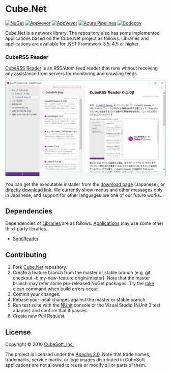Cube.Net
====

[![NuGet](https://img.shields.io/nuget/v/Cube.Net.svg)](https://www.nuget.org/packages/Cube.Net/)
[![AppVeyor](https://img.shields.io/appveyor/ci/clown/cube-net/master.svg?label=master&logo=appveyor)](https://ci.appveyor.com/project/clown/cube-net)
[![AppVeyor](https://img.shields.io/appveyor/ci/clown/cube-net-ftg7w/chrome.svg?label=chrome&logo=appveyor)](https://ci.appveyor.com/project/clown/cube-net-ftg7w)
[![Azure Pipelines](https://dev.azure.com/cube-soft-jp/Cube.Net/_apis/build/status/cube-soft.Cube.Net?branchName=master)](https://dev.azure.com/cube-soft-jp/Cube.Net/_build)
[![Codecov](https://codecov.io/gh/cube-soft/Cube.Net/branch/master/graph/badge.svg)](https://codecov.io/gh/cube-soft/Cube.Net)

Cube.Net is a network library.
The repository also has some implemented applications based on the Cube.Net project as follows.
Libraries and applications are available for .NET Framework 3.5, 4.5 or higher.

### CubeRSS Reader

[CubeRSS Reader](https://github.com/cube-soft/Cube.Net/blob/master/Applications/Rss) is an RSS/Atom feed reader that runs without receiving any assistance from servers for monitoring and crawling feeds.

![Screenshot](https://github.com/cube-soft/Cube.Net/blob/master/Applications/Rss/Overview.png?raw=true)

You can get the executable installer from the [download page](https://www.cube-soft.jp/cuberssreader/index.php) (Japanese), or [directly download link](https://www.cube-soft.jp/cuberssreader/dl.php).
We currently show menus and other messages only in Japanese, and support for other languages are one of our future works...

## Dependencies

Dependencies of [Libraries](https://github.com/cube-soft/Cube.Net/blob/master/Libraries) are as follows. [Applications](https://github.com/cube-soft/Cube.Net/blob/master/Applications) may use some other third-party libraries.

* [SgmlReader](https://github.com/MindTouch/SGMLReader)

## Contributing

1. Fork [Cube.Net](https://github.com/cube-soft/Cube.Net/fork) repository.
2. Create a feature branch from the master or stable branch (e.g. git checkout -b my-new-feature origin/master). Note that the master branch may refer some pre-released NuGet packages. Try the [rake clean](https://github.com/cube-soft/Cube.Net/blob/master/Rakefile) command when build errors occur.
3. Commit your changes.
4. Rebase your local changes against the master or stable branch.
5. Run test suite with the [NUnit](https://nunit.org/) console or the Visual Studio (NUnit 3 test adapter) and confirm that it passes.
6. Create new Pull Request.

## License

Copyright © 2010 [CubeSoft, Inc.](https://www.cube-soft.jp/)

The project is licensed under the [Apache 2.0](https://github.com/cube-soft/Cube.Net/blob/master/License.txt).
Note that trade names, trademarks, service marks, or logo images distributed in CubeSoft applications are not allowed to reuse or modify all or parts of them.